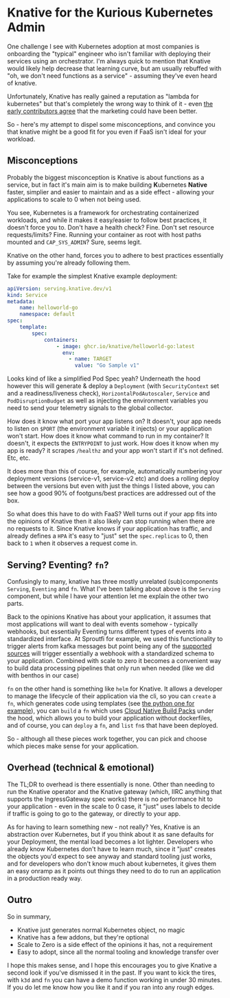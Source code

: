 # Knative for the Kurious Kubernetes Admin

One challenge I see with Kubernetes adoption at most companies is onboarding the "typical" engineer who isn't familiar with deploying their services using an orchestrator. I'm always quick to mention that Knative would likely help decrease that learning curve, but am usually rebuffed with "oh, we don't need functions as a service" - assuming they've even heard of knative. 

Unfortunately, Knative has really gained a reputation as "lambda for kubernetes" but that's completely the wrong way to think of it - even [the early contributors agree](https://ahmet.im/blog/knative-positioning/) that the marketing could have been better.

So - here's my attempt to dispel some misconceptions, and convince you that knative might be a good fit for you even if FaaS isn't ideal for your workload. 

## Misconceptions 

Probably the biggest misconception is Knative is about functions as a service, but in fact it's main aim is to make building **K**ubernetes **Native** faster, simplier and easier to maintain and as a side effect - allowing your applications to scale to 0 when not being used. 

You see, Kubernetes is a framework for orchestrating containerized workloads, and while it makes it easy/easier to follow best practices, it doesn't force you to. Don't have a health check? Fine. Don't set resource requests/limits? Fine. Running your container as root with host paths mounted and `CAP_SYS_ADMIN`? Sure, seems legit. 

Knative on the other hand, forces you to adhere to best practices essentially by assuming you're already following them.

Take for example the simplest Knative example deployment:

```yaml
apiVersion: serving.knative.dev/v1 
kind: Service 
metadata: 
	name: helloworld-go 
	namespace: default 
spec: 
	template: 
		spec: 
			containers: 
				- image: ghcr.io/knative/helloworld-go:latest 
				  env:
					- name: TARGET 
					  value: "Go Sample v1"
```

Looks kind of like a simplified Pod Spec yeah? Underneath the hood however this will generate & deploy a `Deployment` (with `SecurityContext` set and a readiness/liveness check), `HorizontalPodAutoscaler`, `Service` and `PodDisruptionBudget` as well as injecting the environment variables you need to send your telemetry signals to the global collector. 

How does it know what port your app listens on? It doesn't, your app needs to listen on `$PORT` (the environment variable it injects) or your application won't start. How does it know what command to run in my container? It doesn't, it expects the `ENTRYPOINT` to just work. How does it know when my app is ready? it scrapes `/healthz` and your app won't start if it's not defined. Etc, etc. 

It does more than this of course, for example, automatically numbering your deployment versions (service-v1, service-v2 etc) and does a rolling deploy between the versions but even with just the things I listed above, you can see how a good 90% of footguns/best practices are addressed out of the box.

So what does this have to do with FaaS? Well turns out if your app fits into the opinions of Knative then it also likely can stop running when there are no requests to it. Since Knative knows if your application has traffic, and already defines a `HPA` it's easy to "just" set the `spec.replicas` to 0, then back to `1` when it observes a request come in. 

## Serving? Eventing? `fn`? 

Confusingly to many, knative has three mostly unrelated (sub)components `Serving`, `Eventing` and `fn`. What I've been talking about above is the `Serving` component, but while I have your attention let me explain the other two parts. 

Back to the opinions Knative has about your application, it assumes that most applications will want to deal with events somehow - typically webhooks, but essentially Eventing turns different types of events into a standardized interface. At Sproutfi for example, we used this functionality to trigger alerts from kafka messages but point being any of the [supported sources](https://knative.dev/docs/eventing/sources/) will trigger essentially a webhook with a standardized schema to your application. Combined with scale to zero it becomes a convenient way to build data processing pipelines that only run when needed (like we did with benthos in our case)

`fn` on the other hand is something like `helm` for Knative. It allows a developer to manage the lifecycle of their application via the cli, so you can `create` a `fn`, which generates code using templates (see [the python one for example](https://github.com/knative/func/blob/main/docs/function-templates/python.md)), you can `build` a `fn`  which uses [Cloud Native Build Packs](http://buildpacks.io) under the hood, which allows you to build your application without dockerfiles, and of course, you can `deploy` a `fn`, and `list` `fn`s that have been deployed. 

So - although all these pieces work together, you can pick and choose which pieces make sense for your application. 

## Overhead (technical & emotional)

The TL;DR to overhead is there essentially is none. Other than needing to run the Knative operator and the Knative gateway (which, IIRC anything that supports the IngressGateway spec works) there is no performance hit to your application - even in the scale to 0 case, it "just" uses labels to decide if traffic is going to go to the gateway, or directly to your app. 

As for having to learn something new - not really? Yes, Knative is an abstraction over Kubernetes, but if you think about it as sane defaults for your Deployment, the mental load becomes a lot lighter. Developers who already know Kubernetes don't have to learn much, since it "just" creates the objects you'd expect to see anyway and standard tooling just works, and for developers who don't know much about kubernetes, it gives them an easy onramp as it points out things they need to do to run an application in a production ready way.

## Outro

So in summary, 

- Knative just generates normal Kubernetes object, no magic
- Knative has a few addons, but they're optional
- Scale to Zero is a side effect of the opinions it has, not a requirement
- Easy to adopt, since all the normal tooling and knowledge transfer over

I hope this makes sense, and I hope this encourages you to give Knative a second look if you've dismissed it in the past. If you want to kick the tires, with `k3d` and `fn` you can have a demo function working in under 30 minutes. If you do let me know how you like it and if you ran into any rough edges.

